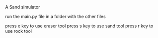 A Sand simulator

run the main.py file in a folder with the other files




press e key to use eraser tool
press s key to use sand tool
press r key to use rock tool
